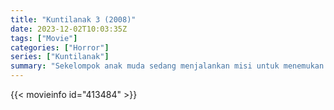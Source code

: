 ```yaml
---
title: "Kuntilanak 3 (2008)"
date: 2023-12-02T10:03:35Z
tags: ["Movie"]
categories: ["Horror"]
series: ["Kuntilanak"]
summary: "Sekelompok anak muda sedang menjalankan misi untuk menemukan teman mereka yang hilang di hutan yang angker. Sepanjang jalan, mereka bertemu dengan seorang wanita muda yang sedang menjalankan misi pribadi ke desa mistis untuk mencari cara menghentikan kutukan jahatnya."
---
```


<mux-player stream-type="on-demand"
src="https://kp3d-my.sharepoint.com/personal/ryoo_kp3d_onmicrosoft_com/_layouts/15/download.aspx?share=EUFlBkCAY6tMglsG4ll8ORwBmBGI6U_PggGzFjoTwE9Sfg" prefer-playback="mse" controls>

</mux-player>


{{< movieinfo id="413484" >}}

<script src="https://cdn.jsdelivr.net/npm/@mux/mux-player"></script>

 <script type="application/ld+json ">
{
"@context": "https://schema.org/",
"@type": "VideoObject",
"name": "Kuntilanak 3 (2008)",
"contentUrl": "https://stream.mux.com/gc02YNkMmHkRLtTlS6C6OoHMwVF39G4p7dQ5hX3qixvc.m3u8",
"thumbnailUrl": "https://www.themoviedb.org/t/p/original/owngrlIMBxWAJqCcn5aEsflgR9J.jpg?width=314&fit_mode=preserve&time=25",
"uploadDate": "2023-12-02T10:03:35Z",
}

</script>